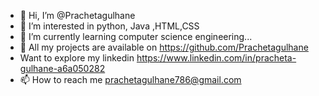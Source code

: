- 👋 Hi, I’m @Prachetagulhane
- 👀 I’m interested in python, Java ,HTML,CSS
- 🌱 I’m currently learning computer science engineering...
- 💞️ All my projects are available on https://github.com/Prachetagulhane
- Want to explore my linkedin https://www.linkedin.com/in/pracheta-gulhane-a6a050282
- 📫 How to reach me prachetagulhane786@gmail.com

<!---
Prachetagulhane/Prachetagulhane is a ✨ special ✨ repository because its `README.md` (this file) appears on your GitHub profile.
You can click the Preview link to take a look at your changes.
--->
